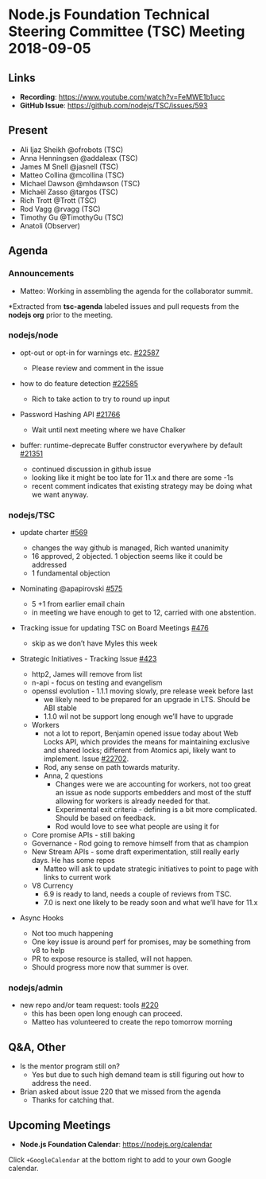 # Node.js Foundation Technical Steering Committee (TSC) Meeting 2018-09-05

## Links

* **Recording**: https://www.youtube.com/watch?v=FeMWE1b1ucc
* **GitHub Issue**: https://github.com/nodejs/TSC/issues/593

## Present
* Ali Ijaz Sheikh @ofrobots (TSC)
* Anna Henningsen @addaleax (TSC)
* James M Snell @jasnell (TSC)
* Matteo Collina @mcollina (TSC)
* Michael Dawson @mhdawson (TSC)
* Michaël Zasso @targos (TSC)
* Rich Trott @Trott (TSC)
* Rod Vagg @rvagg (TSC)
* Timothy Gu @TimothyGu (TSC)
* Anatoli (Observer)

## Agenda

### Announcements

* Matteo: Working in assembling the agenda for the collaborator summit. 
 
*Extracted from **tsc-agenda** labeled issues and pull requests from the **nodejs org** prior to the meeting.

### nodejs/node

* opt-out or opt-in for warnings etc. [#22587](https://github.com/nodejs/node/issues/22587)
  * Please review and comment in the issue

* how to do feature detection [#22585](https://github.com/nodejs/node/issues/22585)
  * Rich to take action to try to round up input

* Password Hashing API [#21766](https://github.com/nodejs/node/issues/21766)
  * Wait until next meeting where we have Chalker

* buffer: runtime-deprecate Buffer constructor everywhere by default [#21351](https://github.com/nodejs/node/pull/21351)
  * continued discussion in github issue
  * looking like it might be too late for 11.x and there are some -1s
  * recent comment indicates that existing strategy may be doing what we want anyway.

### nodejs/TSC

* update charter [#569](https://github.com/nodejs/TSC/pull/569)
  * changes the way github is managed, Rich wanted unanimity
  * 16 approved, 2 objected.  1 objection seems like it could be addressed
  * 1 fundamental objection
  
* Nominating @apapirovski [#575](https://github.com/nodejs/TSC/issues/575)
  * 5 +1 from earlier email chain
  * in meeting we have enough to get to 12, carried with one abstention.

* Tracking issue for updating TSC on Board Meetings [#476](https://github.com/nodejs/TSC/issues/476)
  * skip as we don’t have Myles this week

* Strategic Initiatives - Tracking Issue [#423](https://github.com/nodejs/TSC/issues/423)
  * http2, James will remove from list
  * n-api - focus on testing and evangelism
  * openssl evolution - 1.1.1 moving slowly, pre release week before last
    * we likely need to be prepared for an upgrade in LTS.  Should be ABI stable
    * 1.1.0 wil not be support long enough we’ll have to upgrade
  * Workers 
    * not a lot to report, Benjamin opened issue today about Web Locks API, which
      provides the means for maintaining exclusive and shared locks; different from
      Atomics api, likely want to implement. Issue
      [#22702](https://github.com/nodejs/node/issues/22702).
    * Rod, any sense on path towards maturity.
    * Anna, 2 questions
      * Changes were we are accounting for workers, not too great an issue as node supports
        embedders and most of the stuff allowing for workers is already needed for that.
      * Experimental exit criteria - defining is a bit more complicated.  Should be based on 
        feedback.
      * Rod would love to see what people are using it for
  * Core promise APIs - still baking
  * Governance - Rod going to remove himself from that as champion
  * New Stream APIs - some draft experimentation, still really early days.  He has some repos
    * Matteo will ask to update strategic initiatives to point to page with links to current work
  * V8 Currency 
    * 6.9 is ready to land, needs a couple of reviews from TSC.
    * 7.0 is next one likely to be ready soon and what we’ll have for 11.x

* Async Hooks 
  * Not too much happening
  * One key issue is around perf for promises, may be something from v8 to help
  * PR to expose resource is stalled, will not happen.
  * Should progress more now that summer is over.

### nodejs/admin

* new repo and/or team request: tools [#220](https://github.com/nodejs/admin/issues/220)
  * this has been open long enough can proceed.
  * Matteo has volunteered to create the repo tomorrow morning

## Q&A, Other

* Is the mentor program still on?
  * Yes but due to such high demand team is still figuring out how to address the need.
* Brian asked about issue 220 that we missed from the agenda
  * Thanks for catching that.

## Upcoming Meetings

* **Node.js Foundation Calendar**: https://nodejs.org/calendar

Click `+GoogleCalendar` at the bottom right to add to your own Google calendar.


